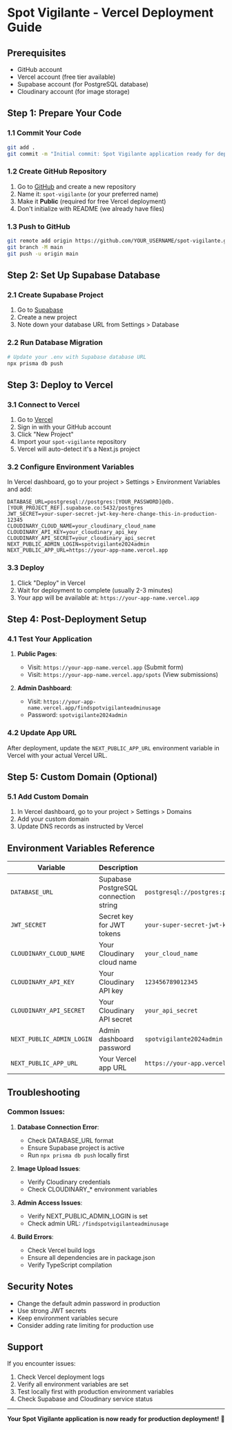 # Spot Vigilante - Vercel Deployment Guide

## Prerequisites
- GitHub account
- Vercel account (free tier available)
- Supabase account (for PostgreSQL database)
- Cloudinary account (for image storage)

## Step 1: Prepare Your Code

### 1.1 Commit Your Code
```bash
git add .
git commit -m "Initial commit: Spot Vigilante application ready for deployment"
```

### 1.2 Create GitHub Repository
1. Go to [GitHub](https://github.com) and create a new repository
2. Name it: `spot-vigilante` (or your preferred name)
3. Make it **Public** (required for free Vercel deployment)
4. Don't initialize with README (we already have files)

### 1.3 Push to GitHub
```bash
git remote add origin https://github.com/YOUR_USERNAME/spot-vigilante.git
git branch -M main
git push -u origin main
```

## Step 2: Set Up Supabase Database

### 2.1 Create Supabase Project
1. Go to [Supabase](https://supabase.com)
2. Create a new project
3. Note down your database URL from Settings > Database

### 2.2 Run Database Migration
```bash
# Update your .env with Supabase database URL
npx prisma db push
```

## Step 3: Deploy to Vercel

### 3.1 Connect to Vercel
1. Go to [Vercel](https://vercel.com)
2. Sign in with your GitHub account
3. Click "New Project"
4. Import your `spot-vigilante` repository
5. Vercel will auto-detect it's a Next.js project

### 3.2 Configure Environment Variables
In Vercel dashboard, go to your project > Settings > Environment Variables and add:

```
DATABASE_URL=postgresql://postgres:[YOUR_PASSWORD]@db.[YOUR_PROJECT_REF].supabase.co:5432/postgres
JWT_SECRET=your-super-secret-jwt-key-here-change-this-in-production-12345
CLOUDINARY_CLOUD_NAME=your_cloudinary_cloud_name
CLOUDINARY_API_KEY=your_cloudinary_api_key
CLOUDINARY_API_SECRET=your_cloudinary_api_secret
NEXT_PUBLIC_ADMIN_LOGIN=spotvigilante2024admin
NEXT_PUBLIC_APP_URL=https://your-app-name.vercel.app
```

### 3.3 Deploy
1. Click "Deploy" in Vercel
2. Wait for deployment to complete (usually 2-3 minutes)
3. Your app will be available at: `https://your-app-name.vercel.app`

## Step 4: Post-Deployment Setup

### 4.1 Test Your Application
1. **Public Pages**:
   - Visit: `https://your-app-name.vercel.app` (Submit form)
   - Visit: `https://your-app-name.vercel.app/spots` (View submissions)

2. **Admin Dashboard**:
   - Visit: `https://your-app-name.vercel.app/findspotvigilanteadminusage`
   - Password: `spotvigilante2024admin`

### 4.2 Update App URL
After deployment, update the `NEXT_PUBLIC_APP_URL` environment variable in Vercel with your actual Vercel URL.

## Step 5: Custom Domain (Optional)

### 5.1 Add Custom Domain
1. In Vercel dashboard, go to your project > Settings > Domains
2. Add your custom domain
3. Update DNS records as instructed by Vercel

## Environment Variables Reference

| Variable | Description | Example |
|----------|-------------|---------|
| `DATABASE_URL` | Supabase PostgreSQL connection string | `postgresql://postgres:password@db.xxx.supabase.co:5432/postgres` |
| `JWT_SECRET` | Secret key for JWT tokens | `your-super-secret-jwt-key-here` |
| `CLOUDINARY_CLOUD_NAME` | Your Cloudinary cloud name | `your_cloud_name` |
| `CLOUDINARY_API_KEY` | Your Cloudinary API key | `123456789012345` |
| `CLOUDINARY_API_SECRET` | Your Cloudinary API secret | `your_api_secret` |
| `NEXT_PUBLIC_ADMIN_LOGIN` | Admin dashboard password | `spotvigilante2024admin` |
| `NEXT_PUBLIC_APP_URL` | Your Vercel app URL | `https://your-app.vercel.app` |

## Troubleshooting

### Common Issues:

1. **Database Connection Error**:
   - Check DATABASE_URL format
   - Ensure Supabase project is active
   - Run `npx prisma db push` locally first

2. **Image Upload Issues**:
   - Verify Cloudinary credentials
   - Check CLOUDINARY_* environment variables

3. **Admin Access Issues**:
   - Verify NEXT_PUBLIC_ADMIN_LOGIN is set
   - Check admin URL: `/findspotvigilanteadminusage`

4. **Build Errors**:
   - Check Vercel build logs
   - Ensure all dependencies are in package.json
   - Verify TypeScript compilation

## Security Notes

- Change the default admin password in production
- Use strong JWT secrets
- Keep environment variables secure
- Consider adding rate limiting for production use

## Support

If you encounter issues:
1. Check Vercel deployment logs
2. Verify all environment variables are set
3. Test locally first with production environment variables
4. Check Supabase and Cloudinary service status

---

**Your Spot Vigilante application is now ready for production deployment!** 🚀